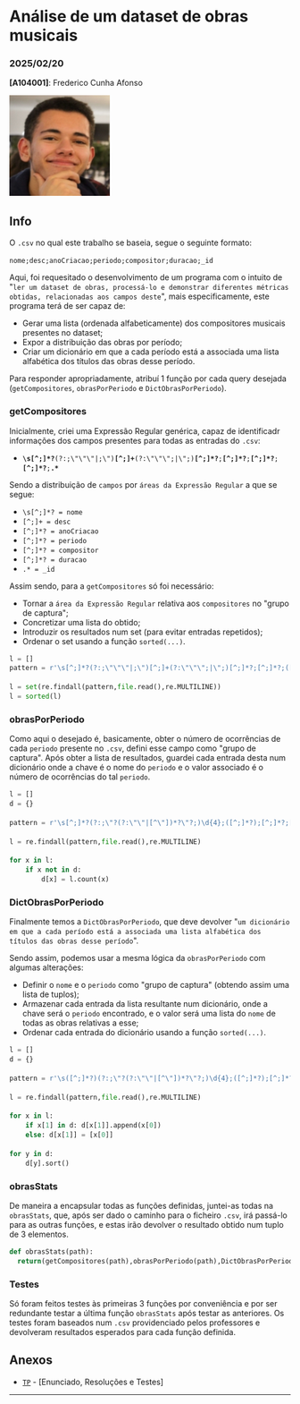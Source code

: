 # Análise de um dataset de obras musicais

### 2025/02/20

**[A104001]**: Frederico Cunha Afonso  

![Fred](../Photo.png)  

## Info
O `.csv` no qual este trabalho se baseia, segue o seguinte formato:

`nome;desc;anoCriacao;periodo;compositor;duracao;_id`

Aqui, foi requesitado o desenvolvimento de um programa com o intuito de "`ler um dataset de obras, processá-lo e demonstrar diferentes métricas obtidas, relacionadas aos campos deste`", mais especificamente, este programa terá de ser capaz de:
* Gerar uma lista (ordenada alfabeticamente) dos compositores musicais presentes no dataset;
* Expor a distribuição das obras por período;
* Criar um dicionário em que a cada período está a associada uma lista alfabética dos títulos das obras desse período.


Para responder apropriadamente, atribuí 1 função por cada query desejada (`getCompositores`, `obrasPorPeriodo` e `DictObrasPorPeriodo`).

### getCompositores
Inicialmente, criei uma Expressão Regular genérica, capaz de identificadr informações dos campos presentes para todas as entradas do `.csv`:

* **`\s[^;]*?`**`(?:;\"\"\"|;\")`**`[^;]+`**`(?:\"\"\";|\";)`**`[^;]*?`**`;`**`[^;]*?`**`;`**`[^;]*?`**`;`**`[^;]*?`**`;`**`.*`**

Sendo a distribuição de `campos` por `áreas da Expressão Regular` a que se segue:

* `\s[^;]*? = nome`
* `[^;]+ = desc`
* `[^;]*? = anoCriacao`
* `[^;]*? = periodo`
* `[^;]*? = compositor`
* `[^;]*? = duracao`
* `.* = _id`

Assim sendo, para a `getCompositores` só foi necessário:
- Tornar a `área da Expressão Regular` relativa aos `compositores` no "grupo de captura";
- Concretizar uma lista do obtido;
- Introduzir os resultados num set (para evitar entradas repetidos);
- Ordenar o set usando a função `sorted(...)`.


```py
l = []
pattern = r'\s[^;]*?(?:;\"\"\"|;\")[^;]+(?:\"\"\";|\";)[^;]*?;[^;]*?;([^;]*?);[^;]*?;.*'

l = set(re.findall(pattern,file.read(),re.MULTILINE))
l = sorted(l)
```


### obrasPorPeriodo
Como aqui o desejado é, basicamente, obter o número de ocorrências de cada `periodo` presente no `.csv`, defini esse campo como "grupo de captura". 
Após obter a lista de resultados, guardei cada entrada desta num dicionário onde a chave é o nome do `periodo` e o valor associado é o número de ocorrências do tal `periodo`.

```py
l = []
d = {}

pattern = r'\s[^;]*?(?:;\"?(?:\"\"|[^\"])*?\"?;)\d{4};([^;]*?);[^;]*?;[^;]*?;\d*?'

l = re.findall(pattern,file.read(),re.MULTILINE)

for x in l:
    if x not in d:
        d[x] = l.count(x)
```

### DictObrasPorPeriodo
Finalmente temos a `DictObrasPorPeriodo`, que deve devolver "`um dicionário em que a cada período está a associada uma lista alfabética dos títulos das obras desse período`".

Sendo assim, podemos usar a mesma lógica da `obrasPorPeriodo` com algumas alterações:

- Definir o `nome` e o `periodo` como "grupo de captura" (obtendo assim uma lista de tuplos);
- Armazenar cada entrada da lista resultante num dicionário, onde a chave será o `periodo` encontrado, e o valor será uma lista do `nome` de todas as obras relativas a esse;
- Ordenar cada entrada do dicionário usando a função `sorted(...)`. 

```py
l = []
d = {}

pattern = r'\s([^;]*?)(?:;\"?(?:\"\"|[^\"])*?\"?;)\d{4};([^;]*?);[^;]*?;[^;]*?;\d*?'

l = re.findall(pattern,file.read(),re.MULTILINE)

for x in l:
    if x[1] in d: d[x[1]].append(x[0])
    else: d[x[1]] = [x[0]]

for y in d:
    d[y].sort()
```

### obrasStats
De maneira a encapsular todas as funções definidas, juntei-as todas na `obrasStats`, que, após ser dado o caminho para o ficheiro `.csv`, irá passá-lo para as outras funções, e estas irão devolver o resultado obtido num tuplo de 3 elementos.

```py
def obrasStats(path):
  return(getCompositores(path),obrasPorPeriodo(path),DictObrasPorPeriodo(path))
```

### Testes
Só foram feitos testes às primeiras 3 funções por conveniência e por ser redundante testar a última função `obrasStats` após testar as anteriores.
Os testes foram baseados num `.csv` providenciado pelos professores e devolveram resultados esperados para cada função definida.

## Anexos 
- [`TP`](TP2.ipynb) - [Enunciado, Resoluções e Testes] 
---

